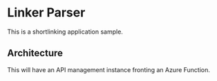 # Linker Parser

This is a shortlinking application sample.

## Architecture

This will have an API management instance fronting an Azure Function.